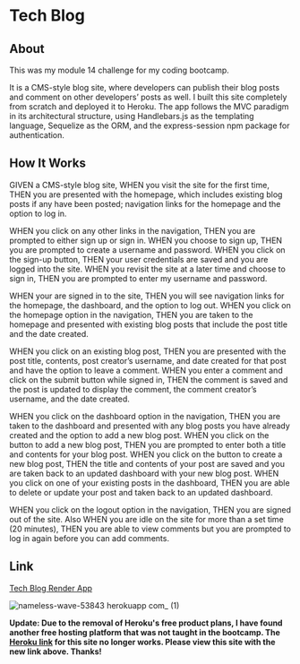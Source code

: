 # Tech Blog

## About

This was my module 14 challenge for my coding bootcamp.

It is a CMS-style blog site, where developers can publish their blog posts and comment on other developers’ posts as well. I built this site completely from scratch and deployed it to Heroku. The app follows the MVC paradigm in its architectural structure, using Handlebars.js as the templating language, Sequelize as the ORM, and the express-session npm package for authentication.

## How It Works

GIVEN a CMS-style blog site, WHEN you visit the site for the first time, THEN you are presented with the homepage, which includes existing blog posts if any have been posted; navigation links for the homepage and the option to log in.

WHEN you click on any other links in the navigation, THEN you are prompted to either sign up or sign in. WHEN you choose to sign up, THEN you are prompted to create a username and password. WHEN you click on the sign-up button, THEN your user credentials are saved and you are logged into the site. WHEN you revisit the site at a later time and choose to sign in, THEN you are prompted to enter my username and password.

WHEN your are signed in to the site, THEN you will see navigation links for the homepage, the dashboard, and the option to log out. WHEN you click on the homepage option in the navigation, THEN you are taken to the homepage and presented with existing blog posts that include the post title and the date created.

WHEN you click on an existing blog post, THEN you are presented with the post title, contents, post creator’s username, and date created for that post and have the option to leave a comment. WHEN you enter a comment and click on the submit button while signed in, THEN the comment is saved and the post is updated to display the comment, the comment creator’s username, and the date created.

WHEN you click on the dashboard option in the navigation, THEN you are taken to the dashboard and presented with any blog posts you have already created and the option to add a new blog post. WHEN you click on the button to add a new blog post, THEN you are prompted to enter both a title and contents for your blog post. WHEN you click on the button to create a new blog post, THEN the title and contents of your post are saved and you are taken back to an updated dashboard with your new blog post. WHEN you click on one of your existing posts in the dashboard, THEN you are able to delete or update your post and taken back to an updated dashboard.

WHEN you click on the logout option in the navigation, THEN you are signed out of the site. Also WHEN you are idle on the site for more than a set time (20 minutes), THEN you are able to view comments but you are prompted to log in again before you can add comments.

## Link

[Tech Blog Render App](https://tech-blog-bz1d.onrender.com/)

![nameless-wave-53843 herokuapp com_ (1)](https://user-images.githubusercontent.com/99151426/189772200-3bf988b9-0bc1-49d6-b85d-d193667aeb8c.png)

**Update: Due to the removal of Heroku's free product plans, I have found another free hosting platform that was not taught in the bootcamp. The [Heroku link](https://nameless-wave-53843.herokuapp.com/) for this site no longer works. Please view this site with the new link above. Thanks!**
